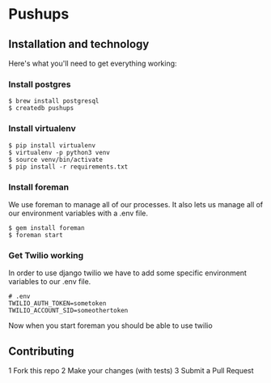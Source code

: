# Pushups

## Installation and technology

Here's what you'll need to get everything working:

### Install postgres

    $ brew install postgresql
    $ createdb pushups

### Install virtualenv

    $ pip install virtualenv
    $ virtualenv -p python3 venv
    $ source venv/bin/activate
    $ pip install -r requirements.txt

### Install foreman

We use foreman to manage all of our processes.  It also lets us manage all of
our environment variables with a .env file.

    $ gem install foreman
    $ foreman start

### Get Twilio working

In order to use django twilio we have to add some specific environment variables
to our .env file.

    # .env
    TWILIO_AUTH_TOKEN=sometoken
    TWILIO_ACCOUNT_SID=someothertoken

Now when you start foreman you should be able to use twilio

## Contributing

1 Fork this repo
2 Make your changes (with tests)
3 Submit a Pull Request
